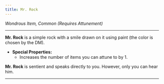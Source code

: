 ```yaml
---
title: Mr. Rock
---
```


*Wondrous Item, Common (Requires Attunement)*

---

**Mr. Rock** is a simple rock with a smile drawn on it using paint (the color is chosen by the DM).

- **Special Properties:**
    - Increases the number of items you can attune to by 1.

**Mr. Rock** is sentient and speaks directly to you. However, only you can hear him.

---
